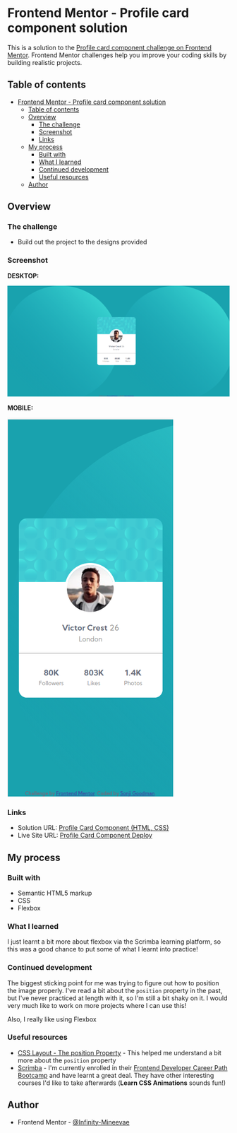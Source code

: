 # Frontend Mentor - Profile card component solution

This is a solution to the [Profile card component challenge on Frontend Mentor](https://www.frontendmentor.io/challenges/profile-card-component-cfArpWshJ). Frontend Mentor challenges help you improve your coding skills by building realistic projects. 

## Table of contents

- [Frontend Mentor - Profile card component solution](#frontend-mentor---profile-card-component-solution)
  - [Table of contents](#table-of-contents)
  - [Overview](#overview)
    - [The challenge](#the-challenge)
    - [Screenshot](#screenshot)
    - [Links](#links)
  - [My process](#my-process)
    - [Built with](#built-with)
    - [What I learned](#what-i-learned)
    - [Continued development](#continued-development)
    - [Useful resources](#useful-resources)
  - [Author](#author)


## Overview

### The challenge

- Build out the project to the designs provided

### Screenshot

**DESKTOP:**

![image](images/SOLUTION-DESKTOP.png)
<br>

**MOBILE:**

![image](images/SOLUTION-MOBILE.png)


### Links

- Solution URL: [Profile Card Component (HTML, CSS)](https://www.frontendmentor.io/challenges/profile-card-component-cfArpWshJ/hub/profile-card-component-html-css-89CWsIix1)
- Live Site URL: [Profile Card Component Deploy](https://infinity-mineeva.github.io/Profile-Card-Component/)

## My process

### Built with

- Semantic HTML5 markup
- CSS
- Flexbox


### What I learned

I just learnt a bit more about flexbox via the Scrimba learning platform, so this was a good chance to put some of what I learnt into practice!

### Continued development

The biggest sticking point for me was trying to figure out how to position the image properly. I've read a bit about the  `position` property in the past, but I've never practiced at length with it, so I'm still a bit shaky on it. I would very much like to work on more projects where I can use this!

Also, I really like using Flexbox

### Useful resources

- [CSS Layout - The position Property](https://www.w3schools.com/css/css_positioning.asp) - This helped me understand a bit more about the `position` property
- [Scrimba](https://scrimba.com/) - I'm currently enrolled in their [Frontend Developer Career Path Bootcamp](https://scrimba.com/learn/frontend) and have learnt a great deal. They have other interesting courses I'd like to take afterwards (**Learn CSS Animations** sounds fun!)

## Author

- Frontend Mentor - [@Infinity-Mineevae](https://www.frontendmentor.io/profile/Infinity-Mineeva)



